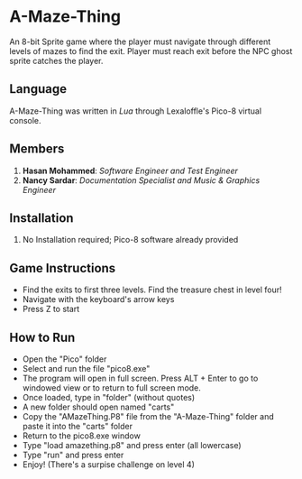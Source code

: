 # A-Maze-Thing

An 8-bit Sprite game where the player must navigate through different levels of mazes to find the exit. Player must reach exit before the NPC ghost sprite catches the player. 

## Language 

A-Maze-Thing was written in *Lua* through Lexaloffle's Pico-8 virtual console. 

## Members 

1. **Hasan Mohammed**: *Software Engineer and Test Engineer*
2. **Nancy Sardar**: *Documentation Specialist and Music & Graphics Engineer*

## Installation 

1. No Installation required; Pico-8 software already provided

## Game Instructions

* Find the exits to first three levels. Find the treasure chest in level four!
* Navigate with the keyboard's arrow keys 
* Press Z to start 

## How to Run

* Open the "Pico" folder 
* Select and run the file "pico8.exe" 
* The program will open in full screen. Press ALT + Enter to go to windowed view or to return to full screen mode. 
* Once loaded, type in "folder" (without quotes)
* A new folder should open named "carts"
* Copy the "AMazeThing.P8" file from the "A-Maze-Thing" folder and paste it into the "carts" folder
* Return to the pico8.exe window 
* Type "load amazething.p8" and press enter (all lowercase) 
* Type "run" and press enter
* Enjoy! (There's a surpise challenge on level 4) 

